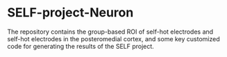 # SELF-project-Neuron
The repository contains the group-based ROI of self-hot electrodes and self-hot electrodes in the posteromedial cortex, and some key customized code for generating the results of the SELF project.
